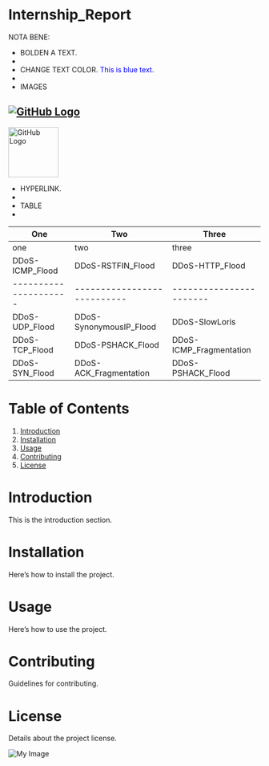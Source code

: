 # Internship_Report

NOTA BENE:
- BOLDEN A TEXT.
- 
- CHANGE TEXT COLOR.
<span style="color: blue;">This is blue text.</span>
- 
- IMAGES
## [![GitHub Logo](https://github.githubassets.com/images/modules/logos_page/GitHub-Mark.png)](https://github.com)
<a href="https://github.com">
  <img src="https://github.githubassets.com/images/modules/logos_page/GitHub-Mark.png" alt="GitHub Logo" width="100" height="100">
</a>

- HYPERLINK.
- 
- TABLE
- 
| One | Two | Three |
|-----|-----|-------|
| one | two | three |
| DDoS-ICMP_Flood     | DDoS-RSTFIN_Flood         | DDoS-HTTP_Flood       |
|---------------------|---------------------------|-----------------------|
| DDoS-UDP_Flood      | DDoS-SynonymousIP_Flood    | DDoS-SlowLoris        |
| DDoS-TCP_Flood      | DDoS-PSHACK_Flood          | DDoS-ICMP_Fragmentation|
| DDoS-SYN_Flood      | DDoS-ACK_Fragmentation     | DDoS-PSHACK_Flood      |



# Table of Contents
1. [Introduction](#introduction)
2. [Installation](#installation)
3. [Usage](#usage)
4. [Contributing](#contributing)
5. [License](#license)

# Introduction
This is the introduction section.

# Installation
Here’s how to install the project.

# Usage
Here’s how to use the project.

# Contributing
Guidelines for contributing.

# License
Details about the project license.

![My Image](https://github.com/your-username/your-repo-name/blob/main/images/my-image.png)
